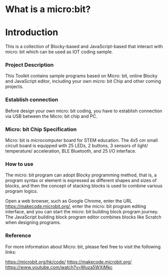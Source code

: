# What is a micro:bit?

# **Introduction**

This is a collection of Blocky-based and JavaScript-based that interact with micro: bit which can be used as IOT coding sample.

### Project Description

This Toolkit contains sample programs based on Micro: bit, online Blocky and JavaScript editor, including your own micro: bit Chip and other coming projects.

### Establish connection

Before design your own micro: bit coding, you have to establish connection via USB between the Micro: bit chip and PC.

### Micro: bit Chip Specification

Micro: bit is microcomputer board for STEM education. The 4x5 cm small circuit board is equipped with 25 LEDs, 2 buttons, 3 sensors of light/ temperature/ acceleration, BLE Bluetooth, and 25 I/O interface.

### How to use 

The micro: bit program can adopt Blocky programming method, that is, a program syntax or element is expressed as different shapes and sizes of blocks, and then the concept of stacking blocks is used to combine various program logics.

Open a web browser, such as Google Chrome, enter the URL https://makecode.microbit.org/, enter the micro: bit program editing interface, and you can start the micro: bit building block program journey. The JavaScript building block program editor combines blocks like Scratch when designing programs.

### Reference

For more information about Micro: bit, please feel free to visit the following links:

https://microbit.org/hk/code/
https://makecode.microbit.org/
https://www.youtube.com/watch?v=Wuza5WXiMkc
